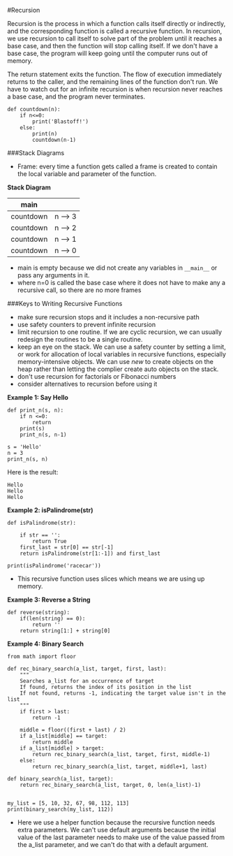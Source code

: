 #Recursion

Recursion is the process in which a function calls itself directly or indirectly, and the corresponding function is called a recursive function. In recursion, we use recursion to call itself to solve part of the problem until it reaches a base case, and then the function will stop calling itself. If we don't have a base case, the program will keep going until the computer runs out of memory. 

The return statement exits the function. The flow of execution immediately returns to the caller, and the remaining lines of the function don't run. We have to watch out for an infinite recursion is when recursion never reaches a base case, and the program never terminates.

```
def countdown(n):
    if n<=0:
        print('Blastoff!')
    else:
        print(n)
        countdown(n-1)
```

###Stack Diagrams
* Frame: every time a function gets called a frame is created to contain the local variable and parameter of the function. 

**Stack Diagram**

| __main__|        |  
| ------- |:------:|
|countdown| n --> 3
|countdown| n --> 2
|countdown| n --> 1
|countdown| n --> 0
* main is empty because we did not create any variables in ```__main__``` or pass any arguments in it.
* where n=0 is called the base case where it does not have to make any a recursive call, so there are no more frames


 

###Keys to Writing Recursive Functions 
* make sure recursion stops and it includes a non-recursive path
* use safety counters to prevent infinite recursion
* limit recursion to one routine. If we are cyclic recursion, we can usually redesign the routines to be a single routine. 
* keep an eye on the stack. We can use a safety counter by setting a limit, or work for allocation of local variables in recursive functions, especially memory-intensive objects. We can use *new* to create objects on the heap rather than letting the complier create auto objects on the stack. 
* don't use recursion for factorials or Fibonacci numbers
* consider alternatives to recursion before using it

**Example 1: Say Hello**
```
def print_n(s, n):
    if n <=0:
        return
    print(s)
    print_n(s, n-1)

s = 'Hello'
n = 3
print_n(s, n)
```

Here is the result:
```
Hello
Hello
Hello
```

**Example 2: isPalindrome(str)**
```
def isPalindrome(str):

    if str == '':
        return True
    first_last = str[0] == str[-1]
    return isPalindrome(str[1:-1]) and first_last

print(isPalindrome('racecar'))
```
* This recursive function uses slices which means we are using up memory.

**Example 3: Reverse a String**
```
def reverse(string):
    if(len(string) == 0):
        return ''
    return string[1:] + string[0]
```

**Example 4: Binary Search**
```
from math import floor

def rec_binary_search(a_list, target, first, last):
    """
    Searches a_list for an occurrence of target
    If found, returns the index of its position in the list
    If not found, returns -1, indicating the target value isn't in the list
    """
    if first > last:
        return -1

    middle = floor((first + last) / 2)
    if a_list[middle] == target:
        return middle
    if a_list[middle] > target:
        return rec_binary_search(a_list, target, first, middle-1)
    else:
        return rec_binary_search(a_list, target, middle+1, last)

def binary_search(a_list, target):
    return rec_binary_search(a_list, target, 0, len(a_list)-1)


my_list = [5, 10, 32, 67, 98, 112, 113]
print(binary_search(my_list, 112))
```
* Here we use a helper function because the recursive function needs extra parameters. We can't use default arguments because the initial value of the last parameter needs to make use of the value passed from the a_list parameter, and we can't do that with a default argument. 